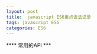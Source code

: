 ```yaml
---
layout: post
title:  javascript ES6重点语法记录
tags: javascript ES6
categories: ES6
---
```


**** 常用的API ***



